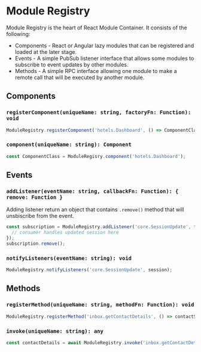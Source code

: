 # Module Registry

Module Registry is the heart of React Module Container. It consists of the following:

* Components - React or Angular lazy modules that can be registered and loaded at the later stage.
* Events - A simple PubSub listener interface that allows some modules to subscribe to event updates by other modules.
* Methods - A simple RPC interface allowing one module to make a remote call that will be executed by another module.

## Components

### `registerComponent(uniqueName: string, factoryFn: Function): void`
```ts
ModuleRegistry.registerComponent('hotels.Dashboard', () => ComponentClass);
```

### `component(uniqueName: string): Component`
```ts
const ComponentClass = ModuleRegisry.component('hotels.Dashboard');
```

## Events

### `addListener(eventName: string, callbackFn: Function): { remove: Function }`
Adding listener return an object that contains `.remove()` method that will unsbiscribe from the event.
```ts
const subscription = ModuleRegistry.addListener('core.SessionUpdate', function (session) {
  // consumer handles updated session here
});
subscription.remove();
```

### `notifyListeners(eventName: string): void`
```ts
ModuleRegistry.notifyListeners('core.SessionUpdate', session);
```

## Methods

### `registerMethod(uniqueName: string, methodFn: Function): void`
```ts
ModuleRegistry.registerMethod('inbox.getContactDetails', () => contactService.getContactDetails);
```

### `invoke(uniqueName: string): any`
```ts
const contactDetails = await ModuleRegistry.invoke('inbox.getContactDetails', 'johnsmith@example.com');
```


